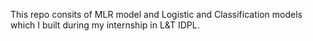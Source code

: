 This repo consits of MLR model and Logistic and Classification models which I built during my internship in L&T IDPL.
